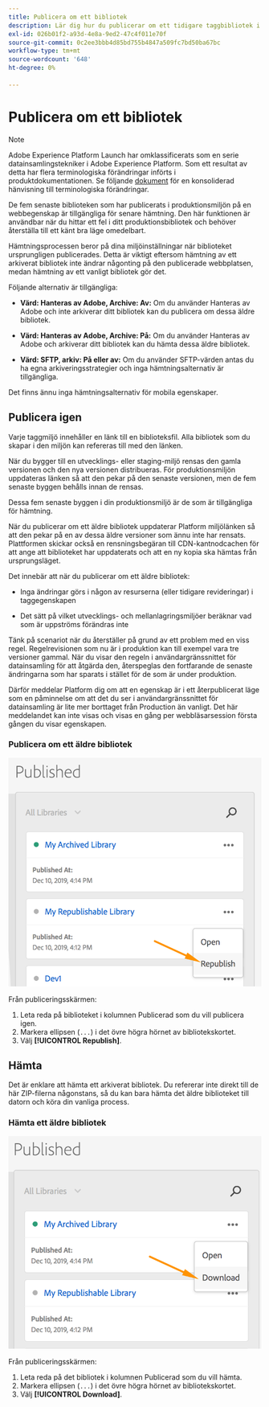 ```yaml
---
title: Publicera om ett bibliotek
description: Lär dig hur du publicerar om ett tidigare taggbibliotek i Adobe Experience Platform.
exl-id: 026b01f2-a93d-4e8a-9ed2-47c4f011e70f
source-git-commit: 0c2ee3bbb4d85bd755b4847a509fc7bd50ba67bc
workflow-type: tm+mt
source-wordcount: '648'
ht-degree: 0%

---
```


# Publicera om ett bibliotek

>[!NOTE]
>
>Adobe Experience Platform Launch har omklassificerats som en serie datainsamlingstekniker i Adobe Experience Platform. Som ett resultat av detta har flera terminologiska förändringar införts i produktdokumentationen. Se följande [dokument](../../term-updates.md) för en konsoliderad hänvisning till terminologiska förändringar.

De fem senaste biblioteken som har publicerats i produktionsmiljön på en webbegenskap är tillgängliga för senare hämtning. Den här funktionen är användbar när du hittar ett fel i ditt produktionsbibliotek och behöver återställa till ett känt bra läge omedelbart.

Hämtningsprocessen beror på dina miljöinställningar när biblioteket ursprungligen publicerades. Detta är viktigt eftersom hämtning av ett arkiverat bibliotek inte ändrar någonting på den publicerade webbplatsen, medan hämtning av ett vanligt bibliotek gör det.

Följande alternativ är tillgängliga:

* **Värd: Hanteras av Adobe, Archive: Av:** Om du använder Hanteras av Adobe och inte arkiverar ditt bibliotek kan du publicera om dessa äldre bibliotek.

* **Värd: Hanteras av Adobe, Archive: På:** Om du använder Hanteras av Adobe och arkiverar ditt bibliotek kan du hämta dessa äldre bibliotek.

* **Värd: SFTP, arkiv: På eller av:** Om du använder SFTP-värden antas du ha egna arkiveringsstrategier och inga hämtningsalternativ är tillgängliga.

Det finns ännu inga hämtningsalternativ för mobila egenskaper.

## Publicera igen

Varje taggmiljö innehåller en länk till en biblioteksfil. Alla bibliotek som du skapar i den miljön kan refereras till med den länken.

När du bygger till en utvecklings- eller staging-miljö rensas den gamla versionen och den nya versionen distribueras. För produktionsmiljön uppdateras länken så att den pekar på den senaste versionen, men de fem senaste byggen behålls innan de rensas.

Dessa fem senaste byggen i din produktionsmiljö är de som är tillgängliga för hämtning.

När du publicerar om ett äldre bibliotek uppdaterar Platform miljölänken så att den pekar på en av dessa äldre versioner som ännu inte har rensats.  Plattformen skickar också en rensningsbegäran till CDN-kantnodcachen för att ange att biblioteket har uppdaterats och att en ny kopia ska hämtas från ursprungsläget.

Det innebär att när du publicerar om ett äldre bibliotek:

* Inga ändringar görs i någon av resurserna (eller tidigare revideringar) i taggegenskapen

* Det sätt på vilket utvecklings- och mellanlagringsmiljöer beräknar vad som är uppströms förändras inte

Tänk på scenariot när du återställer på grund av ett problem med en viss regel. Regelrevisionen som nu är i produktion kan till exempel vara tre versioner gammal.  När du visar den regeln i användargränssnittet för datainsamling för att åtgärda den, återspeglas den fortfarande de senaste ändringarna som har sparats i stället för de som är under produktion.

Därför meddelar Platform dig om att en egenskap är i ett återpublicerat läge som en påminnelse om att det du ser i användargränssnittet för datainsamling är lite mer borttaget från Production än vanligt. Det här meddelandet kan inte visas och visas en gång per webbläsarsession första gången du visar egenskapen.

### Publicera om ett äldre bibliotek

![Publicera om ett bibliotek](images/retrieve_republish.png)

Från publiceringsskärmen:

1. Leta reda på biblioteket i kolumnen Publicerad som du vill publicera igen.
1. Markera ellipsen (`...`) i det övre högra hörnet av bibliotekskortet.
1. Välj **[!UICONTROL Republish]**.

## Hämta

Det är enklare att hämta ett arkiverat bibliotek. Du refererar inte direkt till de här ZIP-filerna någonstans, så du kan bara hämta det äldre biblioteket till datorn och köra din vanliga process.

### Hämta ett äldre bibliotek

![Hämta ett bibliotek](images/retrieve_download.png)

Från publiceringsskärmen:

1. Leta reda på det bibliotek i kolumnen Publicerad som du vill hämta.
1. Markera ellipsen (`...`) i det övre högra hörnet av bibliotekskortet.
1. Välj **[!UICONTROL Download]**.

